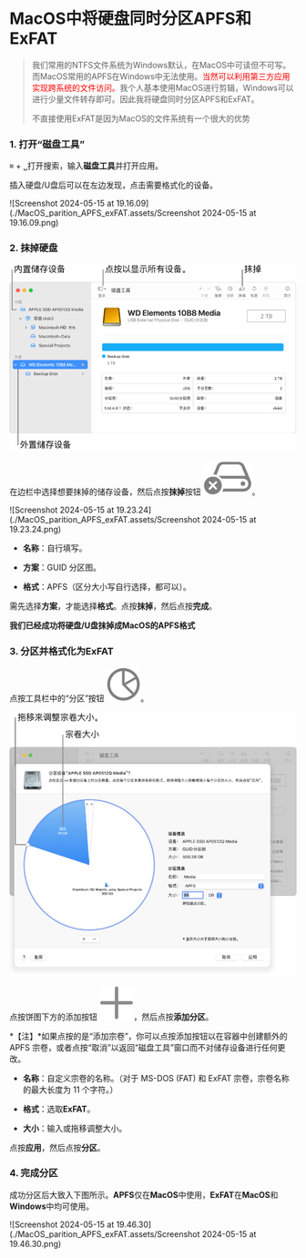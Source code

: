 # MacOS中将硬盘同时分区APFS和ExFAT

> 我们常用的NTFS文件系统为Windows默认，在MacOS中可读但不可写。而MacOS常用的APFS在Windows中无法使用。<font color=red>当然可以利用第三方应用实现跨系统的文件访问。</font>我个人基本使用MacOS进行剪辑，Windows可以进行少量文件转存即可。因此我将硬盘同时分区APFS和ExFAT。
>
> 不直接使用ExFAT是因为MacOS的文件系统有一个很大的优势

### **1. 打开“磁盘工具”**

`⌘` + `␣`打开搜索，输入**磁盘工具**并打开应用。

插入硬盘/U盘后可以在左边发现，点击需要格式化的设备。

![Screenshot 2024-05-15 at 19.16.09](./MacOS_parition_APFS_exFAT.assets/Screenshot 2024-05-15 at 19.16.09.png)

### **2. 抹掉硬盘**

![732459ad1b881bf7d584540a7da82591](./MacOS_parition_APFS_exFAT.assets/732459ad1b881bf7d584540a7da82591.png)



在边栏中选择想要抹掉的储存设备，然后点按**抹掉**按钮  ![img](./MacOS_parition_APFS_exFAT.assets/e267c2a0f5ff6c9cccffb0fc511ab38a.png)。

![Screenshot 2024-05-15 at 19.23.24](./MacOS_parition_APFS_exFAT.assets/Screenshot 2024-05-15 at 19.23.24.png)

* **名称**：自行填写。

* **方案**：GUID 分区图。

* **格式**：APFS（区分大小写自行选择，都可以）。

需先选择**方案**，才能选择**格式**。点按**抹掉**，然后点按**完成**。

**我们已经成功将硬盘/U盘抹掉成MacOS的APFS格式**

### **3. 分区并格式化为ExFAT**

点按工具栏中的“分区”按钮 ![img](./MacOS_parition_APFS_exFAT.assets/5d768d3b050d45f1cab07bb1a4c59ea8.png)。

![0cfd8934688ebde64660796f9cf15b1a](./MacOS_parition_APFS_exFAT.assets/0cfd8934688ebde64660796f9cf15b1a.png)

点按饼图下方的添加按钮 ![img](./MacOS_parition_APFS_exFAT.assets/a2ef32e34a5573d192b10d340a4f46b1.png)，然后点按**添加分区**。

*【注】*如果点按的是“添加宗卷”，你可以点按添加按钮以在容器中创建额外的 APFS 宗卷，或者点按“取消”以返回“磁盘工具”窗口而不对储存设备进行任何更改。

* **名称**：自定义宗卷的名称。（对于 MS-DOS (FAT) 和 ExFAT 宗卷，宗卷名称的最大长度为 11 个字符。）

* **格式**：选取**ExFAT**。

* **大小**：输入或拖移调整大小。

点按**应用**，然后点按**分区**。

### **4. 完成分区**

成功分区后大致入下图所示。**APFS**仅在**MacOS**中使用，**ExFAT**在**MacOS**和**Windows**中均可使用。

![Screenshot 2024-05-15 at 19.46.30](./MacOS_parition_APFS_exFAT.assets/Screenshot 2024-05-15 at 19.46.30.png)
